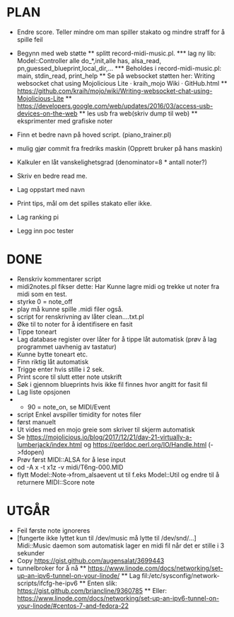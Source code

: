PLAN
====
* Endre score. Teller mindre om man spiller stakato og mindre straff for å spille feil
* Begynn med web støtte
** splitt record-midi-music.pl.
*** lag ny lib: Model::Controller alle do_*,init,alle has, alsa_read, pn,guessed_blueprint,local_dir,...
*** Beholdes i record-midi-music.pl: main, stdin_read, print_help
** Se på websocket støtten her: Writing websocket chat using Mojolicious Lite · kraih_mojo Wiki · GitHub.html
** https://github.com/kraih/mojo/wiki/Writing-websocket-chat-using-Mojolicious-Lite
** https://developers.google.com/web/updates/2016/03/access-usb-devices-on-the-web
** les usb fra web(skriv dump til web)
** eksprimenter med grafiske noter

* Finn et bedre navn på hoved script. (piano_trainer.pl)
* mulig gjør commit fra fredriks maskin (Opprett bruker på hans maskin)
* Kalkuler en låt vanskelighetsgrad (denominator=8 * antall noter?)
* Skriv en bedre read me.
* Lag oppstart med navn
* Print tips, mål om det spilles stakato eller ikke.
* Lag ranking pi
* Legg inn poc tester


DONE
====
* Renskriv kommentarer script
* midi2notes.pl fikser dette: Har Kunne lagre midi og trekke ut noter fra midi som en test.
* styrke 0 = note_off
* play må kunne spille .midi filer også.
* script for renskrivning av låter clean....txt.pl
* Øke til to noter for å identifisere en fasit
* Tippe toneart
* Lag database register over låter for å tippe låt automatisk
	(prøv å lag programmet uavhenig av tastatur)
* Kunne bytte toneart etc.
* Finn riktig låt automatisk
* Trigge enter hvis stille i 2 sek.
* Print score til slutt etter note utskrift
* Søk i gjennom blueprints hvis ikke fil finnes hvor angitt for fasit fil
* Lag liste opsjonen
* * 90 = note_on, se MIDI/Event
* script Enkel avspiller timidity for notes filer
* først manuelt
* Ut vides med en mojo greie som skriver til skjerm automatisk
* Se https://mojolicious.io/blog/2017/12/21/day-21-virtually-a-lumberjack/index.html og https://perldoc.perl.org/IO/Handle.html (->fdopen)
* Prøv først MIDI::ALSA for å lese input
* od -A x -t x1z -v midi/T6ng-000.MID
* flytt Model::Note->from_alsaevent ut til f.eks Model::Util og endre til å returnere MIDI::Score note

UTGÅR
=====
* Feil første note ignoreres
* [fungerte ikke lyttet kun til /dev/music må lytte til /dev/snd/...] Midi::Music daemon som automatisk lager en midi fil når det er stille i 3 sekunder
* Copy https://gist.github.com/augensalat/3699443
* tunnelbroker for å nå
** https://www.linode.com/docs/networking/set-up-an-ipv6-tunnel-on-your-linode/
** Lag fil:/etc/sysconfig/network-scripts/ifcfg-he-ipv6
** Enten slik: https://gist.github.com/briancline/9360785
** Eller: https://www.linode.com/docs/networking/set-up-an-ipv6-tunnel-on-your-linode/#centos-7-and-fedora-22
